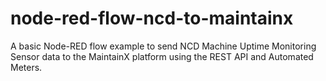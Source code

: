 # node-red-flow-ncd-to-maintainx
A basic Node-RED flow example to send NCD Machine Uptime Monitoring Sensor data to the MaintainX platform using the REST API and Automated Meters.
